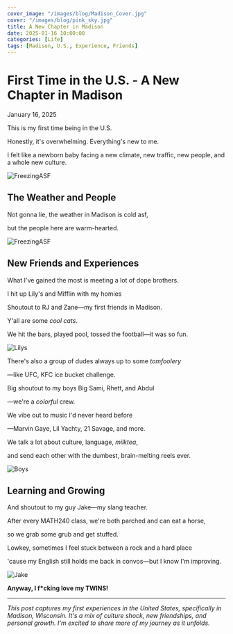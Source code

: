 ```yaml
---
cover_image: "/images/blog/Madison_Cover.jpg"
cover: "/images/blog/pink_sky.jpg"
title: A New Chapter in Madison
date: 2025-01-16 10:00:00
categories: [Life]
tags: [Madison, U.S., Experience, Friends]
---
```


<link rel="stylesheet" href="/css/custom.css">

# First Time in the U.S. - A New Chapter in Madison

January 16, 2025

This is my first time being in the U.S.

Honestly, it's overwhelming. Everything's new to me.

I felt like a newborn baby facing a new climate, new traffic, new people, and a whole new culture.

![FreezingASF](/images/blog/Flight2US.jpg)

## The Weather and People

Not gonna lie, the weather in Madison is cold asf, 

but the people here are warm-hearted.

![FreezingASF](/images/blog/Freezing.jpg)

## New Friends and Experiences

What I've gained the most is meeting a lot of dope brothers.

I hit up Lily's and Mifflin with my homies

Shoutout to RJ and Zane—my first friends in Madison.

Y'all are some *cool cats*.

We hit the bars, played pool, tossed the football—it was so fun.

![Lilys](/images/blog/MeRJZane.jpg)
<!-- ![Mifflin](/images/blog/MeAndZane.jpg) -->

There's also a group of dudes always up to some *tomfoolery*

—like UFC, KFC ice bucket challenge.

Big shoutout to my boys Big Sami, Rhett, and Abdul

—we're a *colorful* crew.

We vibe out to music I'd never heard before

—Marvin Gaye, Lil Yachty, 21 Savage, and more.

We talk a lot about culture, language, *milktea*,

and send each other with the dumbest, brain-melting reels ever.

![Boys](/images/blog/MeAndRhettArham.jpg)

## Learning and Growing

And shoutout to my guy Jake—my slang teacher.

After every MATH240 class, we're both parched and can eat a horse,

so we grab some grub and get stuffed.

Lowkey, sometimes I feel stuck between a rock and a hard place

'cause my English still holds me back in convos—but I know I'm improving.

![Jake](/images/blog/MeAndJake.jpg)

**Anyway, I f*cking love my TWINS!**

---

*This post captures my first experiences in the United States, specifically in Madison, Wisconsin. It's a mix of culture shock, new friendships, and personal growth. I'm excited to share more of my journey as it unfolds.* 